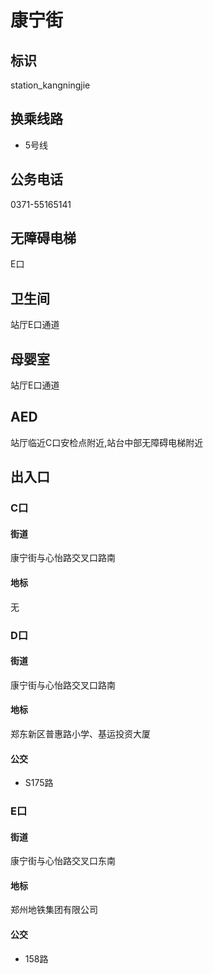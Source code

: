 # 康宁街

## 标识

station_kangningjie

## 换乘线路

- 5号线

## 公务电话

0371-55165141

## 无障碍电梯

E口

## 卫生间

站厅E口通道

## 母婴室

站厅E口通道

## AED

站厅临近C口安检点附近,站台中部无障碍电梯附近

## 出入口

### C口

#### 街道

康宁街与心怡路交叉口路南

#### 地标

无

### D口

#### 街道

康宁街与心怡路交叉口路南

#### 地标

郑东新区普惠路小学、基运投资大厦

#### 公交

- S175路

### E口

#### 街道

康宁街与心怡路交叉口东南

#### 地标

郑州地铁集团有限公司

#### 公交

- 158路

